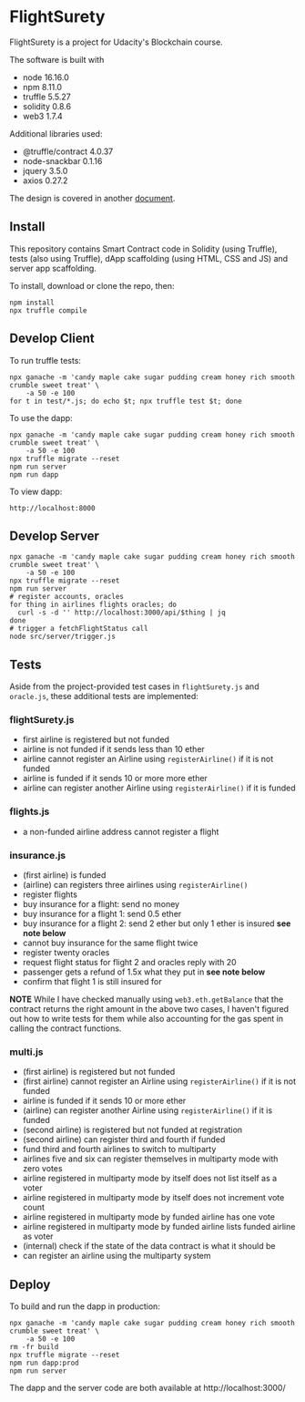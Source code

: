 # FlightSurety

FlightSurety is a project for Udacity's Blockchain course.

The software is built with

- node 16.16.0
- npm 8.11.0
- truffle 5.5.27
- solidity 0.8.6
- web3 1.7.4

Additional libraries used:

- @truffle/contract 4.0.37
- node-snackbar 0.1.16
- jquery 3.5.0
- axios 0.27.2

The design is covered in another [document](design.md).

## Install

This repository contains Smart Contract code in Solidity (using
Truffle), tests (also using Truffle), dApp scaffolding (using HTML,
CSS and JS) and server app scaffolding.

To install, download or clone the repo, then:

    npm install
    npx truffle compile

## Develop Client

To run truffle tests:

    npx ganache -m 'candy maple cake sugar pudding cream honey rich smooth crumble sweet treat' \
        -a 50 -e 100
    for t in test/*.js; do echo $t; npx truffle test $t; done

To use the dapp:

    npx ganache -m 'candy maple cake sugar pudding cream honey rich smooth crumble sweet treat' \
        -a 50 -e 100
    npx truffle migrate --reset
    npm run server
    npm run dapp

To view dapp:

    http://localhost:8000

## Develop Server

    npx ganache -m 'candy maple cake sugar pudding cream honey rich smooth crumble sweet treat' \
        -a 50 -e 100
    npx truffle migrate --reset
    npm run server
    # register accounts, oracles
    for thing in airlines flights oracles; do
      curl -s -d '' http://localhost:3000/api/$thing | jq
    done
    # trigger a fetchFlightStatus call
    node src/server/trigger.js

## Tests

Aside from the project-provided test cases in `flightSurety.js` and
`oracle.js`, these additional tests are implemented:

### flightSurety.js

- first airline is registered but not funded
- airline is not funded if it sends less than 10 ether
- airline cannot register an Airline using `registerAirline()` if it is not funded
- airline is funded if it sends 10 or more more ether
- airline can register another Airline using `registerAirline()` if it is funded

### flights.js

- a non-funded airline address cannot register a flight

### insurance.js

- (first airline) is funded
- (airline) can registers three airlines using `registerAirline()`
- register flights
- buy insurance for a flight: send no money
- buy insurance for a flight 1: send 0.5 ether
- buy insurance for a flight 2: send 2 ether but only 1 ether is insured **see note below**
- cannot buy insurance for the same flight twice
- register twenty oracles
- request flight status for flight 2 and oracles reply with 20
- passenger gets a refund of 1.5x what they put in **see note below**
- confirm that flight 1 is still insured for

**NOTE** While I have checked manually using `web3.eth.getBalance`
that the contract returns the right amount in the above two cases, I
haven't figured out how to write tests for them while also accounting
for the gas spent in calling the contract functions.

### multi.js

- (first airline) is registered but not funded
- (first airline) cannot register an Airline using `registerAirline()` if it is not funded
- airline is funded if it sends 10 or more ether
- (airline) can register another Airline using `registerAirline()` if it is funded
- (second airline) is registered but not funded at registration
- (second airline) can register third and fourth if funded
- fund third and fourth airlines to switch to multiparty
- airlines five and six can register themselves in multiparty mode with zero votes
- airline registered in multiparty mode by itself does not list itself as a voter
- airline registered in multiparty mode by itself does not increment vote count
- airline registered in multiparty mode by funded airline has one vote
- airline registered in multiparty mode by funded airline lists funded airline as voter
- (internal) check if the state of the data contract is what it should be
- can register an airline using the multiparty system

## Deploy

To build and run the dapp in production:

    npx ganache -m 'candy maple cake sugar pudding cream honey rich smooth crumble sweet treat' \
        -a 50 -e 100
    rm -fr build
    npx truffle migrate --reset
    npm run dapp:prod
    npm run server

The dapp and the server code are both available at http://localhost:3000/
